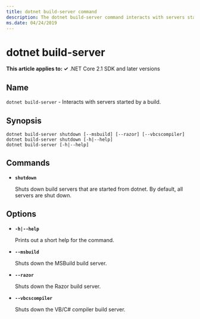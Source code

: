 ```yaml
---
title: dotnet build-server command
description: The dotnet build-server command interacts with servers started by a build.
ms.date: 04/24/2019
---
```

# dotnet build-server

**This article applies to: ✓** .NET Core 2.1 SDK and later versions

<!-- todo: uncomment when all CLI commands are reviewed
[!INCLUDE [topic-appliesto-net-core-21plus](../../../includes/topic-appliesto-net-core-21plus.md)]
-->

## Name

`dotnet build-server` - Interacts with servers started by a build.

## Synopsis

```dotnetcli
dotnet build-server shutdown [--msbuild] [--razor] [--vbcscompiler]
dotnet build-server shutdown [-h|--help]
dotnet build-server [-h|--help]
```

## Commands

- **`shutdown`**

  Shuts down build servers that are started from dotnet. By default, all servers are shut down.

## Options

- **`-h|--help`**

  Prints out a short help for the command.

- **`--msbuild`**

  Shuts down the MSBuild build server.

- **`--razor`**

  Shuts down the Razor build server.

- **`--vbcscompiler`**

  Shuts down the VB/C# compiler build server.
